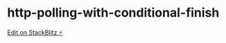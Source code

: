 # http-polling-with-conditional-finish

[Edit on StackBlitz ⚡️](https://stackblitz.com/edit/angular-bzuazu)
